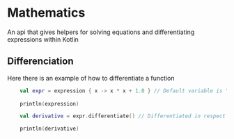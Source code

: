 # Mathematics

An api that gives helpers for solving equations and differentiating expressions within Kotlin

## Differenciation

Here there is an example of how to differentiate a function

```kotlin
    val expr = expression { x -> x * x + 1.0 } // Default variable is "x"
    
    println(expression)

    val derivative = expr.differentiate() // Differentiated in respect to default variable "x"

    println(derivative)
```
    
    